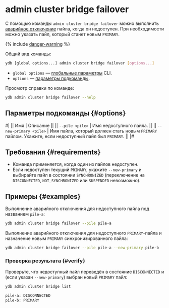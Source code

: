 # admin cluster bridge failover

С помощью команды `admin cluster bridge failover` можно выполнить [аварийное отключение](../../../../concepts/bridge.md#failover) пайла, когда он недоступен. При необходимости можно указать пайл, который станет новым `PRIMARY`.

{% include [danger-warning](../_includes/danger-warning.md) %}

Общий вид команды:

```bash
ydb [global options...] admin cluster bridge failover [options...]
```

* `global options` — [глобальные параметры](../global-options.md) CLI.
* `options` — [параметры подкоманды](#options).

Просмотр справки по команде:

```bash
ydb admin cluster bridge failover --help
```

## Параметры подкоманды {#options}

#|
|| Имя | Описание ||
|| `--pile <pile>` | Имя недоступного пайла. ||
|| `--new-primary <pile>` | Имя пайла, который должен стать новым `PRIMARY` пайлом. Укажите, если недоступный пайл был `PRIMARY`. ||
|#

## Требования {#requirements}

- Команда применяется, когда один из пайлов недоступен.
- Если недоступен текущий `PRIMARY`, укажите `--new-primary` и выбирайте пайл в состоянии `SYNCHRONIZED` (переключение на `DISCONNECTED`, `NOT_SYNCHRONIZED` или `SUSPENDED` невозможно).

## Примеры {#examples}

Выполнение аварийного отключения для недоступного пайла под названием `pile-a`:

```bash
ydb admin cluster bridge failover --pile pile-a
``` 

Выполнение аварийного отключения для недоступного `PRIMARY`-пайла и назначение новым `PRIMARY` синхронизированного пайла:

```bash
ydb admin cluster bridge failover --pile pile-a --new-primary pile-b
``` 

### Проверка результата {#verify}

Проверьте, что недоступный пайл переведён в состояние `DISCONNECTED` и (если указан `--new-primary`) выбран новый `PRIMARY` пайл:

```bash
ydb admin cluster bridge list

pile-a: DISCONNECTED
pile-b: PRIMARY
```
